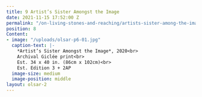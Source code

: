 ```yaml
---
title: 9 Artist’s Sister Amongst the Image
date: 2021-11-15 17:52:00 Z
permalink: "/on-living-stones-and-reaching/artists-sister-among-the-image"
position: 8
Content:
- image: "/uploads/olsar-p6-01.jpg"
  caption-text: |-
    *Artist’s Sister Amongst the Image*, 2020<br>
    Archival Giclée print<br>
    Est. 34 x 40 in. (86cm x 102cm)<br>
    Est. Edition 3 + 2AP
  image-size: medium
  image-position: middle
layout: olsar-2
---
```


